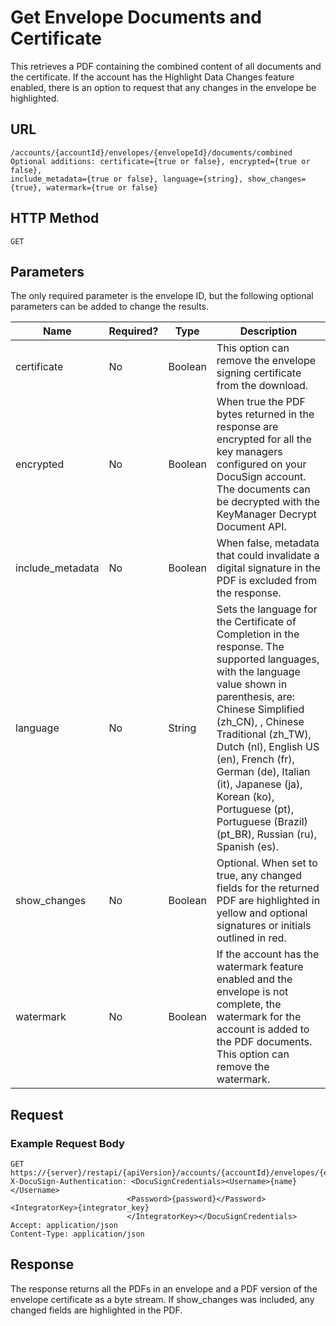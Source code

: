 # Get Envelope Documents and Certificate

This retrieves a PDF containing the combined content of all documents and the certificate.
If the account has the Highlight Data Changes feature enabled, there is an option to request
that any changes in the envelope be highlighted.

## URL

    /accounts/{accountId}/envelopes/{envelopeId}/documents/combined
    Optional additions: certificate={true or false}, encrypted={true or false},
    include_metadata={true or false}, language={string}, show_changes={true}, watermark={true or false}

## HTTP Method

    GET

## Parameters

The only required parameter is the envelope ID, but the following optional parameters can be added to change the results.

|Name|Required?|Type|Description|
|----|---------|----|-----------|
|certificate|No|Boolean|This option can remove the envelope signing certificate from the download.|
|encrypted|No|Boolean|When true the PDF bytes returned in the response are encrypted for all the key managers configured on your DocuSign account. The documents can be decrypted with the KeyManager Decrypt Document API.|
|include_metadata|No|Boolean|When false, metadata that could invalidate a digital signature in the PDF is excluded from the response.|
|language|No|String|Sets the language for the Certificate of Completion in the response. The supported languages, with the language value shown in parenthesis, are: Chinese Simplified (zh_CN), , Chinese Traditional (zh_TW), Dutch (nl), English US (en), French (fr), German (de), Italian (it), Japanese (ja), Korean (ko), Portuguese (pt), Portuguese (Brazil) (pt_BR), Russian (ru), Spanish (es).|
|show_changes|No|Boolean|Optional. When set to true, any changed fields for the returned PDF are highlighted in yellow and optional signatures or initials outlined in red.|
|watermark|No|Boolean|If the account has the watermark feature enabled and the envelope is not complete, the watermark for the account is added to the PDF documents. This option can remove the watermark.|

## Request

### Example Request Body

    GET https://{server}/restapi/{apiVersion}/accounts/{accountId}/envelopes/{envelopeId}/documents/combined
    X-DocuSign-Authentication: <DocuSignCredentials><Username>{name}</Username>
                              <Password>{password}</Password><IntegratorKey>{integrator_key}
                              </IntegratorKey></DocuSignCredentials>
    Accept: application/json
    Content-Type: application/json

## Response

The response returns all the PDFs in an envelope and a PDF version of the envelope certificate as a byte stream. If show_changes was included, any changed fields are highlighted in the PDF.
